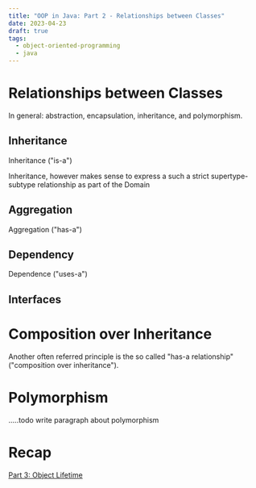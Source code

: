 ```yaml
---
title: "OOP in Java: Part 2 - Relationships between Classes"
date: 2023-04-23
draft: true
tags:
  - object-oriented-programming
  - java
---
```


# Relationships between Classes

In general: abstraction, encapsulation, inheritance, and polymorphism.

## Inheritance

Inheritance ("is-a")

Inheritance, however makes sense to express a such a strict supertype-subtype
relationship as part of the Domain

## Aggregation

Aggregation ("has-a")

## Dependency

Dependence ("uses-a")

## Interfaces

# Composition over Inheritance

Another often referred principle is the so called "has-a relationship"
("composition over inheritance").

# Polymorphism

.....todo write paragraph about polymorphism

# Recap

[Part 3: Object Lifetime](/blog/2023/04/oop-in-java-pt3-object-lifetime/)
